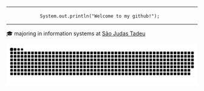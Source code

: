 <div align="center">
  <hr>
  <code>System.out.println("Welcome to my github!");</code>
  <hr>
</div>

<p>🎓 majoring in information systems at <a href="https://www.usjt.br" target="blanck_">São Judas Tadeu</a></p>

<picture align="center">
  <source media="(prefers-color-scheme: dark)" srcset="https://raw.githubusercontent.com/Alencark/Alencark/output/github-contribution-grid-snake-dark.svg">
  <source media="(prefers-color-scheme: light)" srcset="https://raw.githubusercontent.com/Alencark/Alencark/output/github-contribution-grid-snake-dark.svg">
  <img align="center" alt="github contribution grid snake animation" src="https://raw.githubusercontent.com/mari4souza/mari4souza/output/github-contribution-grid-snake.svg">
</picture>
